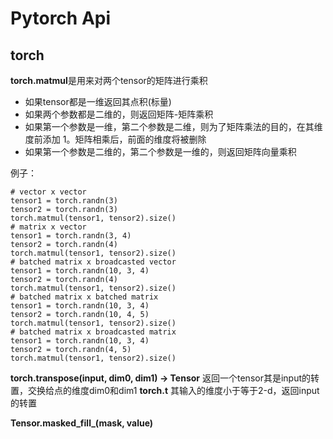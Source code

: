 # Pytorch Api
## torch
**torch.matmul**是用来对两个tensor的矩阵进行乘积
  - 如果tensor都是一维返回其点积(标量)
  - 如果两个参数都是二维的，则返回矩阵-矩阵乘积
  - 如果第一个参数是一维，第二个参数是二维，则为了矩阵乘法的目的，在其维度前添加 1。矩阵相乘后，前面的维度将被删除
  - 如果第一个参数是二维的，第二个参数是一维的，则返回矩阵向量乘积

例子：
``` 
# vector x vector
tensor1 = torch.randn(3)
tensor2 = torch.randn(3)
torch.matmul(tensor1, tensor2).size()
# matrix x vector
tensor1 = torch.randn(3, 4)
tensor2 = torch.randn(4)
torch.matmul(tensor1, tensor2).size()
# batched matrix x broadcasted vector
tensor1 = torch.randn(10, 3, 4)
tensor2 = torch.randn(4)
torch.matmul(tensor1, tensor2).size()
# batched matrix x batched matrix
tensor1 = torch.randn(10, 3, 4)
tensor2 = torch.randn(10, 4, 5)
torch.matmul(tensor1, tensor2).size()
# batched matrix x broadcasted matrix
tensor1 = torch.randn(10, 3, 4)
tensor2 = torch.randn(4, 5)
torch.matmul(tensor1, tensor2).size() 
```

**torch.transpose(input, dim0, dim1) → Tensor** 返回一个tensor其是input的转置，交换给点的维度dim0和dim1
**torch.t** 其输入的维度小于等于2-d，返回input的转置

**Tensor.masked_fill_(mask, value)** 

